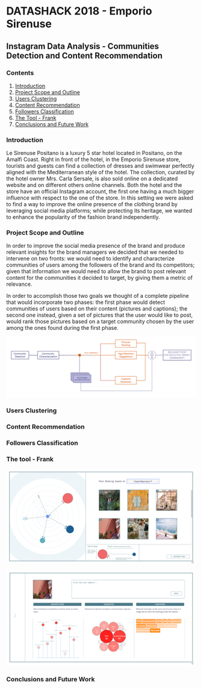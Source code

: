 # DATASHACK 2018 - Emporio Sirenuse
## Instagram Data Analysis - Communities Detection and Content Recommendation

### Contents

1. [Introduction](#introduction)
2. [Project Scope and Outline](#project-scope-and-outline)
3. [Users Clustering](#users-clustering)
4. [Content Recommendation](#content-recommendation)
5. [Followers Classification](#followers-classification)
6. [The Tool - Frank](#the-tool---frank)
7. [Conclusions and Future Work](#conclusions-and-future-work)

### Introduction
Le Sirenuse Positano is a luxury 5 star hotel located in Positano, on the Amalfi Coast. Right in front of the hotel, in the Emporio Sirenuse store, tourists and guests can find a collection of dresses and swimwear perfectly aligned with the Mediterranean style of the hotel. The collection, curated by the hotel owner Mrs. Carla Sersale, is also sold online on a dedicated website and on different others online channels. Both the hotel and the store have an official Instagram account, the first one having a much bigger influence with respect to the one of the store. In this setting we were asked to find a way to improve the online presence of the clothing brand by leveraging social media platforms; while protecting its
heritage, we wanted to enhance the popularity of the
fashion brand independently.
### Project Scope and Outline
In order to improve the social media presence of the brand and produce relevant insights for the brand managers we decided that we needed to intervene on two fronts: we would need to identify and characterize communities of users among the followers of the brand and its competitors; given that information we would need to allow the brand to post relevant content for the communities it decided to target, by giving them a metric of relevance.

In order to accomplish those two goals we thought of a complete pipeline that would incorporate two phases: the first phase would detect communities of users based on their content (pictures and captions); the second one instead, given a set of pictures that the user would like to post, would rank those pictures based on a target community chosen by the user among the ones found during the first phase.

![Project Pipeline](img/svg-toolstructure.png)
### Users Clustering
### Content Recommendation
### Followers Classification
### The tool - Frank
![Ranking](img/ranking-crop.png)

![Recommending](img/recommending-crop.png)

### Conclusions and Future Work

